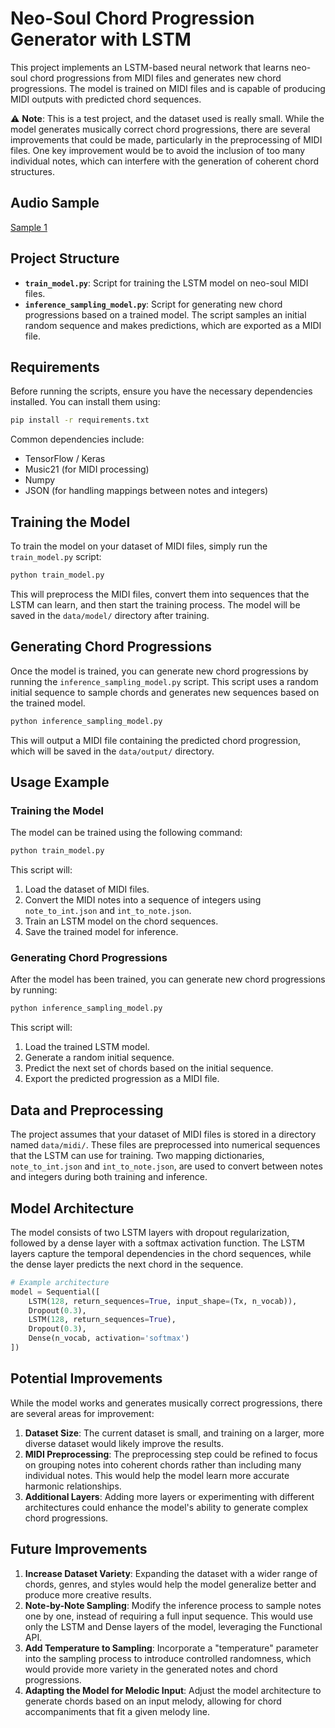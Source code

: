# Neo-Soul Chord Progression Generator with LSTM

This project implements an LSTM-based neural network that learns neo-soul chord progressions from MIDI files and generates new chord progressions. The model is trained on MIDI files and is capable of producing MIDI outputs with predicted chord sequences.

⚠️ **Note**: This is a test project, and the dataset used is really small. While the model generates musically correct chord progressions, there are several improvements that could be made, particularly in the preprocessing of MIDI files. One key improvement would be to avoid the inclusion of too many individual notes, which can interfere with the generation of coherent chord structures.

## Audio Sample

[Sample 1](https://github.com/miguemiguemigue/Deep-Chords-Neo-Soul/raw/main/data/sample.wav)

## Project Structure

- **`train_model.py`**: Script for training the LSTM model on neo-soul MIDI files.
- **`inference_sampling_model.py`**: Script for generating new chord progressions based on a trained model. The script samples an initial random sequence and makes predictions, which are exported as a MIDI file.

## Requirements

Before running the scripts, ensure you have the necessary dependencies installed. You can install them using:

```bash
pip install -r requirements.txt
```

Common dependencies include:

- TensorFlow / Keras
- Music21 (for MIDI processing)
- Numpy
- JSON (for handling mappings between notes and integers)

## Training the Model

To train the model on your dataset of MIDI files, simply run the `train_model.py` script:

```bash
python train_model.py
```

This will preprocess the MIDI files, convert them into sequences that the LSTM can learn, and then start the training process. The model will be saved in the `data/model/` directory after training.

## Generating Chord Progressions

Once the model is trained, you can generate new chord progressions by running the `inference_sampling_model.py` script. This script uses a random initial sequence to sample chords and generates new sequences based on the trained model.

```bash
python inference_sampling_model.py
```

This will output a MIDI file containing the predicted chord progression, which will be saved in the `data/output/` directory.

## Usage Example

### Training the Model

The model can be trained using the following command:

```bash
python train_model.py
```

This script will:

1. Load the dataset of MIDI files.
2. Convert the MIDI notes into a sequence of integers using `note_to_int.json` and `int_to_note.json`.
3. Train an LSTM model on the chord sequences.
4. Save the trained model for inference.

### Generating Chord Progressions

After the model has been trained, you can generate new chord progressions by running:

```bash
python inference_sampling_model.py
```

This script will:

1. Load the trained LSTM model.
2. Generate a random initial sequence.
3. Predict the next set of chords based on the initial sequence.
4. Export the predicted progression as a MIDI file.

## Data and Preprocessing

The project assumes that your dataset of MIDI files is stored in a directory named `data/midi/`. These files are preprocessed into numerical sequences that the LSTM can use for training. Two mapping dictionaries, `note_to_int.json` and `int_to_note.json`, are used to convert between notes and integers during both training and inference.

## Model Architecture

The model consists of two LSTM layers with dropout regularization, followed by a dense layer with a softmax activation function. The LSTM layers capture the temporal dependencies in the chord sequences, while the dense layer predicts the next chord in the sequence.

```python
# Example architecture
model = Sequential([
    LSTM(128, return_sequences=True, input_shape=(Tx, n_vocab)),
    Dropout(0.3),
    LSTM(128, return_sequences=True),
    Dropout(0.3),
    Dense(n_vocab, activation='softmax')
])
```

## Potential Improvements

While the model works and generates musically correct progressions, there are several areas for improvement:

1. **Dataset Size**: The current dataset is small, and training on a larger, more diverse dataset would likely improve the results.
2. **MIDI Preprocessing**: The preprocessing step could be refined to focus on grouping notes into coherent chords rather than including many individual notes. This would help the model learn more accurate harmonic relationships.
3. **Additional Layers**: Adding more layers or experimenting with different architectures could enhance the model's ability to generate complex chord progressions.

## Future Improvements

1. **Increase Dataset Variety**: Expanding the dataset with a wider range of chords, genres, and styles would help the model generalize better and produce more creative results.
2. **Note-by-Note Sampling**: Modify the inference process to sample notes one by one, instead of requiring a full input sequence. This would use only the LSTM and Dense layers of the model, leveraging the Functional API.
3. **Add Temperature to Sampling**: Incorporate a "temperature" parameter into the sampling process to introduce controlled randomness, which would provide more variety in the generated notes and chord progressions.
4. **Adapting the Model for Melodic Input**: Adjust the model architecture to generate chords based on an input melody, allowing for chord accompaniments that fit a given melody line.

